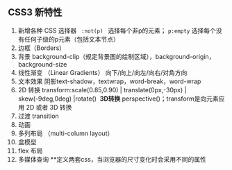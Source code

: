 ## CSS3 新特性

1. 新增各种 CSS 选择器 ` :not(p) ` 选择每个非p的元素； `p:empty` 选择每个没有任何子级的p元素（包括文本节点）
2. 边框（Borders）
3. 背景 background-clip（规定背景图的绘制区域），background-origin，background-size
4. 线性渐变 （Linear Gradients） 向下/向上/向左/向右/对角方向
5. 文本效果 阴影text-shadow，textwrap，word-break，word-wrap
6. 2D 转换 transform\:scale(0.85,0.90) | translate(0px,-30px) | skew(-9deg,0deg) |rotate()  **3D转换** perspective()；transform是向元素应用 2D 或者 3D 转换
7. 过渡 transition
8. 动画
9. 多列布局 （multi-column layout）
10. 盒模型
11. flex 布局
12. 多媒体查询 \*\*定义两套css，当浏览器的尺寸变化时会采用不同的属性